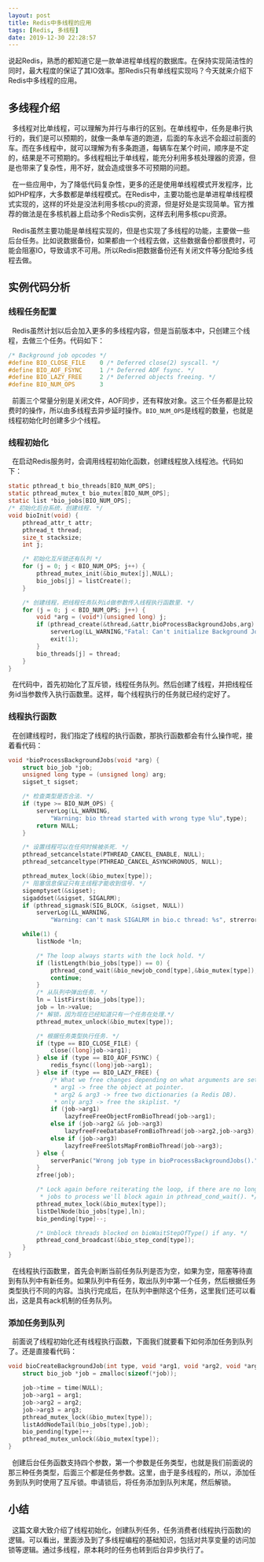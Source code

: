 ```yaml
---
layout: post
title: Redis中多线程的应用
tags: [Redis, 多线程]
date: 2019-12-30 22:28:57
---
```


说起Redis，熟悉的都知道它是一款单进程单线程的数据库。在保持实现简洁性的同时，最大程度的保证了其IO效率。那Redis只有单线程实现吗？今天就来介绍下Redis中多线程的应用。

## 多线程介绍

&nbsp;&nbsp;多线程对比单线程，可以理解为并行与串行的区别。在单线程中，任务是串行执行的，我们是可以预期的，就像一条单车道的跑道，后面的车永远不会超过前面的车。而在多线程中，就可以理解为有多条跑道，每辆车在某个时间，顺序是不定的，结果是不可预期的。多线程相比于单线程，能充分利用多核处理器的资源，但是也带来了复杂性，用不好，就会造成很多不可预期的问题。

&nbsp;&nbsp;在一些应用中，为了降低代码复杂性，更多的还是使用单线程模式开发程序，比如PHP程序，大多数都是单线程模式。在Redis中，主要功能也是单进程单线程模式实现的，这样的坏处是没法利用多核cpu的资源，但是好处是实现简单。官方推荐的做法是在多核机器上启动多个Redis实例，这样去利用多核cpu资源。

&nbsp;&nbsp;Redis虽然主要功能是单线程实现的，但是也实现了多线程的功能，主要做一些后台任务。比如说数据备份，如果都由一个线程去做，这些数据备份都很费时，可能会阻塞IO，导致请求不可用。所以Redis把数据备份还有关闭文件等分配给多线程去做。

## 实例代码分析

### 线程任务配置

&nbsp;&nbsp;Redis虽然计划以后会加入更多的多线程内容，但是当前版本中，只创建三个线程，去做三个任务。代码如下：

```c
/* Background job opcodes */
#define BIO_CLOSE_FILE    0 /* Deferred close(2) syscall. */
#define BIO_AOF_FSYNC     1 /* Deferred AOF fsync. */
#define BIO_LAZY_FREE     2 /* Deferred objects freeing. */
#define BIO_NUM_OPS       3
```

&nbsp;&nbsp;前面三个常量分别是关闭文件，AOF同步，还有释放对象。这三个任务都是比较费时的操作，所以由多线程去异步延时操作。`BIO_NUM_OPS`是线程的数量，也就是线程初始化时创建多少个线程。

### 线程初始化

&nbsp;&nbsp;在启动Redis服务时，会调用线程初始化函数，创建线程放入线程池。代码如下：

```c
static pthread_t bio_threads[BIO_NUM_OPS];
static pthread_mutex_t bio_mutex[BIO_NUM_OPS];
static list *bio_jobs[BIO_NUM_OPS];
/* 初始化后台系统，创建线程. */
void bioInit(void) {
    pthread_attr_t attr;
    pthread_t thread;
    size_t stacksize;
    int j;

    /* 初始化互斥锁还有队列 */
    for (j = 0; j < BIO_NUM_OPS; j++) {
        pthread_mutex_init(&bio_mutex[j],NULL);
        bio_jobs[j] = listCreate();
    }

    /* 创建线程，把线程任务队列id做参数传入线程执行函数里. */
    for (j = 0; j < BIO_NUM_OPS; j++) {
        void *arg = (void*)(unsigned long) j;
        if (pthread_create(&thread,&attr,bioProcessBackgroundJobs,arg) != 0) {
            serverLog(LL_WARNING,"Fatal: Can't initialize Background Jobs.");
            exit(1);
        }
        bio_threads[j] = thread;
    }
}
```

&nbsp;&nbsp;在代码中，首先初始化了互斥锁，线程任务队列。然后创建了线程，并把线程任务id当参数传入执行函数里。这样，每个线程执行的任务就已经约定好了。

### 线程执行函数

&nbsp;&nbsp;在创建线程时，我们指定了线程的执行函数，那执行函数都会有什么操作呢，接着看代码：

```c
void *bioProcessBackgroundJobs(void *arg) {
    struct bio_job *job;
    unsigned long type = (unsigned long) arg;
    sigset_t sigset;

    /* 检查类型是否合法. */
    if (type >= BIO_NUM_OPS) {
        serverLog(LL_WARNING,
            "Warning: bio thread started with wrong type %lu",type);
        return NULL;
    }

    /* 设置线程可以在任何时候被杀死. */
    pthread_setcancelstate(PTHREAD_CANCEL_ENABLE, NULL);
    pthread_setcanceltype(PTHREAD_CANCEL_ASYNCHRONOUS, NULL);

    pthread_mutex_lock(&bio_mutex[type]);
    /* 阻塞信息保证只有主线程才能收到信号. */
    sigemptyset(&sigset);
    sigaddset(&sigset, SIGALRM);
    if (pthread_sigmask(SIG_BLOCK, &sigset, NULL))
        serverLog(LL_WARNING,
            "Warning: can't mask SIGALRM in bio.c thread: %s", strerror(errno));

    while(1) {
        listNode *ln;

        /* The loop always starts with the lock hold. */
        if (listLength(bio_jobs[type]) == 0) {
            pthread_cond_wait(&bio_newjob_cond[type],&bio_mutex[type]);
            continue;
        }
        /* 从队列中弹出任务. */
        ln = listFirst(bio_jobs[type]);
        job = ln->value;
        /* 解锁，因为现在已经知道只有一个任务在处理.*/
        pthread_mutex_unlock(&bio_mutex[type]);

        /* 根据任务类型执行任务. */
        if (type == BIO_CLOSE_FILE) {
            close((long)job->arg1);
        } else if (type == BIO_AOF_FSYNC) {
            redis_fsync((long)job->arg1);
        } else if (type == BIO_LAZY_FREE) {
            /* What we free changes depending on what arguments are set:
             * arg1 -> free the object at pointer.
             * arg2 & arg3 -> free two dictionaries (a Redis DB).
             * only arg3 -> free the skiplist. */
            if (job->arg1)
                lazyfreeFreeObjectFromBioThread(job->arg1);
            else if (job->arg2 && job->arg3)
                lazyfreeFreeDatabaseFromBioThread(job->arg2,job->arg3);
            else if (job->arg3)
                lazyfreeFreeSlotsMapFromBioThread(job->arg3);
        } else {
            serverPanic("Wrong job type in bioProcessBackgroundJobs().");
        }
        zfree(job);

        /* Lock again before reiterating the loop, if there are no longer
         * jobs to process we'll block again in pthread_cond_wait(). */
        pthread_mutex_lock(&bio_mutex[type]);
        listDelNode(bio_jobs[type],ln);
        bio_pending[type]--;

        /* Unblock threads blocked on bioWaitStepOfType() if any. */
        pthread_cond_broadcast(&bio_step_cond[type]);
    }
}
```

&nbsp;&nbsp;在线程执行函数里，首先会判断当前任务队列是否为空，如果为空，阻塞等待直到有队列中有新任务。如果队列中有任务，取出队列中第一个任务，然后根据任务类型执行不同的内容。当执行完成后，在队列中删除这个任务，这里我们还可以看出，这是具有ack机制的任务队列。

### 添加任务到队列

&nbsp;&nbsp;前面说了线程初始化还有线程执行函数，下面我们就要看下如何添加任务到队列了。还是直接看代码：

```c
void bioCreateBackgroundJob(int type, void *arg1, void *arg2, void *arg3) {
    struct bio_job *job = zmalloc(sizeof(*job));

    job->time = time(NULL);
    job->arg1 = arg1;
    job->arg2 = arg2;
    job->arg3 = arg3;
    pthread_mutex_lock(&bio_mutex[type]);
    listAddNodeTail(bio_jobs[type],job);
    bio_pending[type]++;
    pthread_mutex_unlock(&bio_mutex[type]);
}
```

&nbsp;&nbsp;创建后台任务函数支持四个参数，第一个参数是任务类型，也就是我们前面说的那三种任务类型，后面三个都是任务参数。这里，由于是多线程的，所以，添加任务到队列时使用了互斥锁。申请锁后，将任务添加到队列末尾，然后解锁。



## 小结

&nbsp;&nbsp;这篇文章大致介绍了线程初始化，创建队列任务，任务消费者(线程执行函数)的逻辑。可以看出，里面涉及到了多线程编程的基础知识，包括对共享变量的访问加锁等逻辑。通过多线程，原本耗时的任务也转到后台异步执行了。










